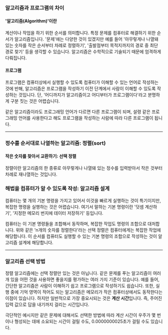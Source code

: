 ### 알고리즘과 프로그램의 차이
#### '알고리즘(Algorithm)'이란 
계산이나 작업을 하기 위한 순서를 의미합니다. 특정 문제를 컴퓨터로 해결하기 위한 순서가 알고리즘입니다.
'문제'에는 다양한 것이 있겠지만 예를 들어 '아무렇게나 나열돼 있는 숫자를 작은 순서부터 차례로 정렬하기', '출발점부터 목적지까지의 경로 중 최단 경로 찾기' 등을 생각할 수 있습니다.
알고리즘은 수학적으로 기술되기 때문에 엄격하게 다뤄집니다.

#### 프로그램
프로그램은 컴퓨터상에서 실행할 수 있도록 컴퓨터가 이해할 수 있는 언어로 작성하는 것에 반해, 알고리즘은 프로그램을 작성하기 이전 단계에서 사람이 이해할 수 있도록 작성하는 것입니다. 
단, '어디까지가 알고리즘이고 어디부터가 프로그램이다'라고 분명하게 구분 짓는 것은 어렵습니다.

같은 알고리즘이라도 프로그래밍 언어가 다르면 다른 프로그램이 되며, 설령 같은 프로그래밍 언어를 사용한다고 해도 프로그램을 작성하는 사람에 따라 다른 프로그램이 됩니다.

---

### 정수를 순서대로 나열하는 알고리즘: 정렬(sort)
#### 작은 숫자를 찾아서 교환하기: 선택 정렬
정렬이란 알고리즘의 한 종류로 아무렇게나 나열돼 있는 정수를 입력받아서 작은 것부터 차례로 재나열하는 것입니다.

### 해법을 컴퓨터가 알 수 있도록 작성: 알고리즘 설계
컴퓨터는 몇 개의 기본 명령을 가지고 있어서 이것을 빠르게 실행하는 것이 특기이지만, 복잡한 명령을 실행하는 것은 어렵습니다.
여기서 말하는 기본 명령이란 '덧셈 계산하기', '지정한 메모리 번지에 데이터 저장하기' 등입니다.

컴퓨터는 이 기본 명령들을 조합해서 동작하며, 복잡한 작업도 명령의 조합으로 대처합니다. 위와 같은 'n개의 숫자를 정렬한다'라는 선택 정렬은 컴퓨터에게는 복잡한 작업에 해당합니다. 이 순서를 컴퓨터도 실행할 수 있는 기본 명령의 조합으로 작성하는 것이 알고리즘 설계에 해당합니다.

---

### 알고리즘 선택 방법
정렬 알고리즘에는 선택 정렬만 있는 것은 아닙니다. 같은 문제를 푸는 알고리즘이 여러 개 있을 어떤 것을 사용하면 좋을지를 평가하는 여러 가지 기준이 있습니다.
예를 들어, 간단한 알고리즘은 사람이 이해하기 쉽고 프로그램으로 작성하기도 쉽습니다. 또한, 실행 중에 기억 영역이 적어도 되는 알고리즘은 메모리가 작은 컴퓨터상에서도 동작한다는 이점이 있습니다. 하지만 일반적으로 가장 중요시되는 것은 **계산 시간**입니다. 즉, 주어진 입력 값으로 답을 내기까지 걸리는 시간입니다.

극단적인 예시지만 같은 문제에 대해서도 선택한 방법에 따라 계산 시간이 우주가 몇 번이나 형성되는 데에 소요되는 시간이 걸릴 수도, 0.0000000025초가 걸릴 수도 있습니다.
